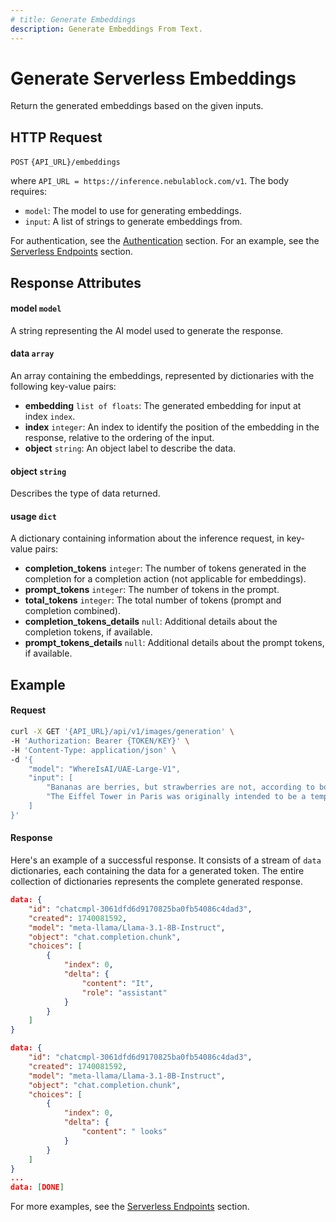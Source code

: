 ```yaml
---
# title: Generate Embeddings 
description: Generate Embeddings From Text.
---
```


# Generate Serverless Embeddings

Return the generated embeddings based on the given inputs. 

## HTTP Request

`POST` `{API_URL}/embeddings`

where `API_URL = https://inference.nebulablock.com/v1`. The body requires: 

- `model`: The model to use for generating embeddings.
- `input`: A list of strings to generate embeddings from.

For authentication, see the [Authentication](../Authentication.md) section. For an example, see the [Serverless Endpoints](../../Serverless_Endpoints/Embedding_Generation.md) section.

## Response Attributes

#### model `model`
A string representing the AI model used to generate the response.

#### data `array`
An array containing the embeddings, represented by dictionaries with the following key-value pairs: 

- **embedding** `list of floats`: The generated embedding for input at index `index`. 
- **index** `integer`: An index to identify the position of the embedding in the response, relative to the ordering of the input.
- **object** `string`: An object label to describe the data. 

#### object `string`
Describes the type of data returned.

#### usage `dict`
A dictionary containing information about the inference request, in key-value pairs: 

- **completion_tokens** `integer`: The number of tokens generated in the completion for a completion action (not applicable for embeddings).
- **prompt_tokens** `integer`: The number of tokens in the prompt.
- **total_tokens** `integer`: The total number of tokens (prompt and completion combined).
- **completion_tokens_details** `null`: Additional details about the completion tokens, if available. 
- **prompt_tokens_details** `null`: Additional details about the prompt tokens, if available. 

## Example

#### Request

```bash
curl -X GET '{API_URL}/api/v1/images/generation' \
-H 'Authorization: Bearer {TOKEN/KEY}' \
-H 'Content-Type: application/json' \
-d '{
    "model": "WhereIsAI/UAE-Large-V1",
    "input": [
        "Bananas are berries, but strawberries are not, according to botanical classifications.",
        "The Eiffel Tower in Paris was originally intended to be a temporary structure."
    ]
}'
```

#### Response

Here's an example of a successful response. It consists of a stream of `data` dictionaries, each containing the data for 
a generated token. The entire collection of dictionaries represents the complete generated response. 

```json
data: {
    "id": "chatcmpl-3061dfd6d9170825ba0fb54086c4dad3",
    "created": 1740081592,
    "model": "meta-llama/Llama-3.1-8B-Instruct",
    "object": "chat.completion.chunk",
    "choices": [
        {
            "index": 0,
            "delta": {
                "content": "It",
                "role": "assistant"
            }
        }
    ]
}

data: {
    "id": "chatcmpl-3061dfd6d9170825ba0fb54086c4dad3",
    "created": 1740081592,
    "model": "meta-llama/Llama-3.1-8B-Instruct",
    "object": "chat.completion.chunk",
    "choices": [
        {
            "index": 0,
            "delta": {
                "content": " looks"
            }
        }
    ]
}
...
data: [DONE]
```

For more examples, see the [Serverless Endpoints](../../Serverless_Endpoints/Embedding_Generation.md) section.
